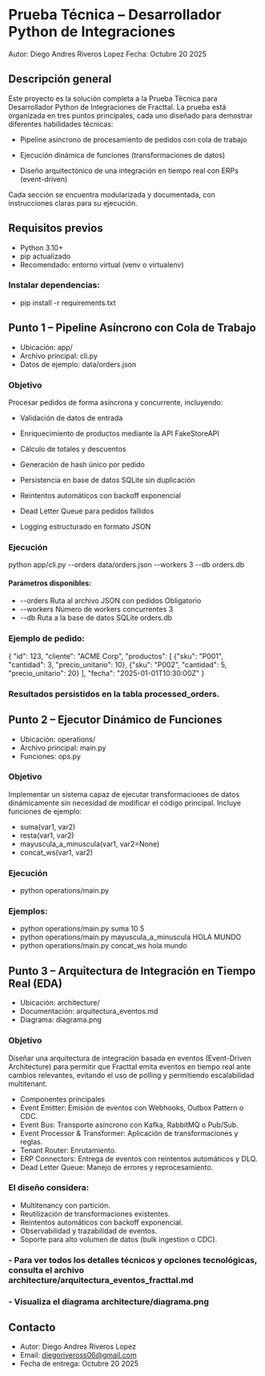 # Prueba Técnica – Desarrollador Python de Integraciones

Autor: Diego Andres Riveros Lopez
Fecha: Octubre 20 2025

## Descripción general

Este proyecto es la solución completa a la Prueba Técnica para Desarrollador Python de Integraciones de Fracttal.
La prueba está organizada en tres puntos principales, cada uno diseñado para demostrar diferentes habilidades técnicas:

- Pipeline asíncrono de procesamiento de pedidos con cola de trabajo

- Ejecución dinámica de funciones (transformaciones de datos)

- Diseño arquitectónico de una integración en tiempo real con ERPs (event-driven)

Cada sección se encuentra modularizada y documentada, con instrucciones claras para su ejecución.

## Requisitos previos

- Python 3.10+
- pip actualizado
- Recomendado: entorno virtual (venv o virtualenv)

### Instalar dependencias:

- pip install -r requirements.txt

## Punto 1 – Pipeline Asíncrono con Cola de Trabajo

- Ubicación: app/
- Archivo principal: cli.py
- Datos de ejemplo: data/orders.json

### Objetivo

Procesar pedidos de forma asíncrona y concurrente, incluyendo:

- Validación de datos de entrada

- Enriquecimiento de productos mediante la API FakeStoreAPI

- Cálculo de totales y descuentos

- Generación de hash único por pedido

- Persistencia en base de datos SQLite sin duplicación

- Reintentos automáticos con backoff exponencial

- Dead Letter Queue para pedidos fallidos

- Logging estructurado en formato JSON

### Ejecución
python app/cli.py --orders data/orders.json --workers 3 --db orders.db


#### Parámetros disponibles:
- --orders	Ruta al archivo JSON con pedidos	Obligatorio
- --workers	Número de workers concurrentes	3
- --db	Ruta a la base de datos SQLite	orders.db

### Ejemplo de pedido:

{
  "id": 123,
  "cliente": "ACME Corp",
  "productos": [
    {"sku": "P001", "cantidad": 3, "precio_unitario": 10},
    {"sku": "P002", "cantidad": 5, "precio_unitario": 20}
  ],
  "fecha": "2025-01-01T10:30:00Z"
}

### **Resultados persistidos en la tabla processed_orders.**

## Punto 2 – Ejecutor Dinámico de Funciones

- Ubicación: operations/
- Archivo principal: main.py
- Funciones: ops.py

### Objetivo

Implementar un sistema capaz de ejecutar transformaciones de datos dinámicamente sin necesidad de modificar el código principal.
Incluye funciones de ejemplo:
- suma(var1, var2)
- resta(var1, var2)
- mayuscula_a_minuscula(var1, var2=None)
- concat_ws(var1, var2)

### Ejecución
- python operations/main.py <funcion> <var1> <var2>


### Ejemplos:
- python operations/main.py suma 10 5
- python operations/main.py mayuscula_a_minuscula HOLA MUNDO
- python operations/main.py concat_ws hola mundo

## Punto 3 – Arquitectura de Integración en Tiempo Real (EDA)

- Ubicación: architecture/
- Documentación: arquitectura_eventos.md
- Diagrama: diagrama.png

### Objetivo

Diseñar una arquitectura de integración basada en eventos (Event-Driven Architecture) para permitir que Fracttal emita eventos en tiempo real ante cambios relevantes, evitando el uso de polling y permitiendo escalabilidad multitenant.

- Componentes principales
- Event Emitter: Emisión de eventos con Webhooks, Outbox Pattern o CDC.
- Event Bus: Transporte asíncrono con Kafka, RabbitMQ o Pub/Sub.
- Event Processor & Transformer: Aplicación de transformaciones y reglas.
- Tenant Router: Enrutamiento.
- ERP Connectors: Entrega de eventos con reintentos automáticos y DLQ.
- Dead Letter Queue: Manejo de errores y reprocesamiento.

### El diseño considera:

- Multitenancy con partición.
- Reutilización de transformaciones existentes.
- Reintentos automáticos con backoff exponencial.
- Observabilidad y trazabilidad de eventos.
- Soporte para alto volumen de datos (bulk ingestion o CDC).

### - **Para ver todos los detalles técnicos y opciones tecnológicas, consulta el archivo architecture/arquitectura_eventos_fracttal.md**

### - **Visualiza el diagrama architecture/diagrama.png**

## Contacto
- Autor: Diego Andres Riveros Lopez
- Email: diegoriveross06@gmail.com
- Fecha de entrega: Octubre 20 2025
